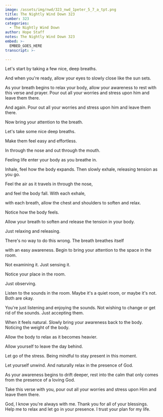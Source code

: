 ```yaml
---
image: /assets/img/nwd/323_nwd_1peter_5_7_a_tpt.png
title: The Nightly Wind Down 323
number: 323
categories:
  - The Nightly Wind Down
author: Hope Staff
notes: The Nightly Wind Down 323
embed: >-
  EMBED_GOES_HERE
transcript: >-
  
---
```

Let's start by taking a few nice, deep breaths.

And when you're ready, allow your eyes to slowly close like the sun sets.

As your breath begins to relax your body, allow your awareness to rest with this verse and prayer. Pour out all your worries and stress upon him and leave them there.

And again. Pour out all your worries and stress upon him and leave them there.

Now bring your attention to the breath.

Let's take some nice deep breaths.

Make them feel easy and effortless.

In through the nose and out through the mouth.

Feeling life enter your body as you breathe in.

Inhale, feel how the body expands. Then slowly exhale, releasing tension as you go.

Feel the air as it travels in through the nose,

and feel the body fall. With each exhale,

with each breath, allow the chest and shoulders to soften and relax.

Notice how the body feels.

Allow your breath to soften and release the tension in your body.

Just relaxing and releasing.

There's no way to do this wrong. The breath breathes itself

with an easy awareness. Begin to bring your attention to the space in the room.

Not examining it. Just sensing it.

Notice your place in the room.

Just observing.

Listen to the sounds in the room. Maybe it's a quiet room, or maybe it's not. Both are okay.

You're just listening and enjoying the sounds. Not wishing to change or get rid of the sounds. Just accepting them.

When it feels natural. Slowly bring your awareness back to the body. Noticing the weight of the body.

Allow the body to relax as it becomes heavier.

Allow yourself to leave the day behind.

Let go of the stress. Being mindful to stay present in this moment.

Let yourself unwind. And naturally relax in the presence of God.

As your awareness begins to drift deeper, rest into the calm that only comes from the presence of a loving God.

Take this verse with you, pour out all your worries and stress upon Him and leave them there.

God, I know you're always with me. Thank you for all of your blessings. Help me to relax and let go in your presence. I trust your plan for my life.

